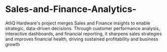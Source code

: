 # Sales-and-Finance-Analytics-
AtliQ Hardware's project merges Sales and Finance insights to enable strategic, data-driven decisions. Through customer performance analysis, interactive dashboards, and financial reporting, it sharpens sales strategies and improves financial health, driving sustained profitability and business growth
